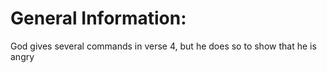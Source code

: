 # General Information:

God gives several commands in verse 4, but he does so to show that he is angry